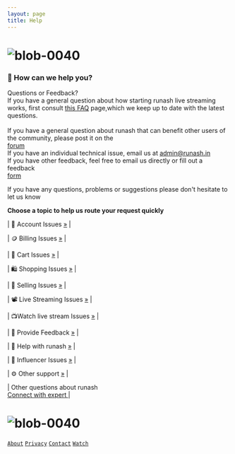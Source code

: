 ```yaml
---
layout: page 
title: Help
--- 
```

# ![blob-0040](https://user-images.githubusercontent.com/61916324/132724592-e5bef25e-36d9-4da8-bbc6-84a24183c8e2.png)


### 🤷 How can we help you?
Questions or Feedback?<br>
If you have a general question about how starting runash live streaming
works, first consult [this FAQ](https://runash.in/faq) page,which we keep up to date with the latest
questions.<br>
<br>
If you have a general question about runash that can benefit other users of the community,
please post it on the <br>
[forum](https://runash.in/contact)<br>
If you have an individual technical issue, email us at admin@runash.in<br>
If you have other feedback, feel free to email us directly or fill out a feedback<br>
 [form](https://runash.in/feedback)

If you have any questions, problems or suggestions please don't hesitate to let us know 

**Choose a topic to help us route your request quickly** 

| 👤 Account Issues [»](https://runash.in/help) |

| 🪙 Billing Issues [»](https://runash.in/help) |

|  🧺 Cart Issues [»](https://runash.in/help) |

| 🛍️ Shopping Issues [»](https://runash.in/help) |

| 🛒 Selling Issues [»](https://runash.in/help) |

| 📽️ Live Streaming Issues [»](https://runash.in/help) |

| 📺Watch live stream Issues [»](https://runash.in/help) |

| 📝 Provide Feedback [»](https://runash.in/feedback) |

| 🤷 Help with runash [»](https://runash.in/help) |

| 👫 Influencer Issues [»](https://runash.in/influencer) |

| ⚙️ Other support [»](https://runash.in/support) |

| Other questions about runash <br>
[Connect with expert ](https://runash.in/contact) |

# ![blob-0040](https://user-images.githubusercontent.com/61916324/132724592-e5bef25e-36d9-4da8-bbc6-84a24183c8e2.png) 
[``About``](https://runash.in/about) [``Privacy``](https://runash.in/privacy) [``Contact``](https://runash.in/contact) [``Watch``](https://runash.in/watch) 

